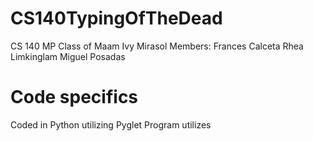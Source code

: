 # CS140TypingOfTheDead
CS 140 MP 
Class of Maam Ivy Mirasol
Members:
Frances Calceta
Rhea Limkinglam
Miguel Posadas

# Code specifics

Coded in Python utilizing Pyglet
Program utilizes

